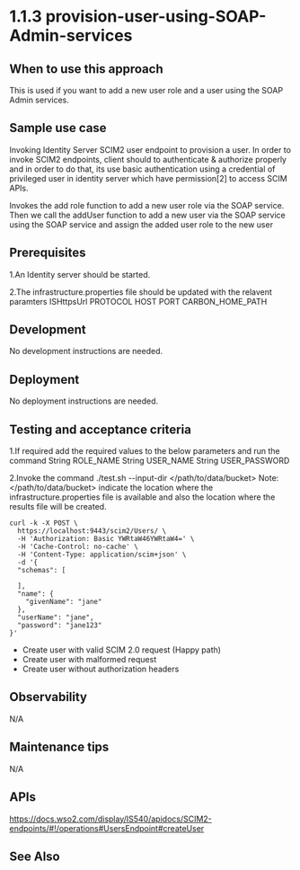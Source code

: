 # 1.1.3 provision-user-using-SOAP-Admin-services 

## When to use this approach

This is used if you want to add a new user role and a user using the SOAP Admin services.

## Sample use case
Invoking Identity Server SCIM2 user endpoint to provision a user. In order to invoke SCIM2 endpoints, client should to authenticate & authorize properly and in order to do that, its use basic authentication using a credential of privileged user in identity server which have permission[2] to access SCIM APIs.

Invokes the add role function to add a new user role via the SOAP service. Then we call the addUser function to add a new user via the SOAP service using the SOAP service and assign the added user role to the new user

## Prerequisites
1.An Identity server should be started. 

2.The infrastructure.properties file should be updated with the relavent paramters
ISHttpsUrl
PROTOCOL
HOST
PORT
CARBON_HOME_PATH
## Development 
No development instructions are needed.

## Deployment
No deployment instructions are needed.

## Testing and acceptance criteria

1.If required add the required values to the below parameters and run the command 
String ROLE_NAME
String USER_NAME
String USER_PASSWORD

2.Invoke the command ./test.sh --input-dir </path/to/data/bucket>
Note:</path/to/data/bucket> indicate the location where the infrastructure.properties file is available and also the location where the results file will be created.


```
curl -k -X POST \
  https://localhost:9443/scim2/Users/ \
  -H 'Authorization: Basic YWRtaW46YWRtaW4=' \
  -H 'Cache-Control: no-cache' \
  -H 'Content-Type: application/scim+json' \
  -d '{
  "schemas": [
    
  ],
  "name": {
    "givenName": "jane"
  },
  "userName": "jane",
  "password": "jane123"
}'
```


- Create user with valid SCIM 2.0 request (Happy path)
- Create user with malformed request
- Create user without authorization headers


## Observability
N/A

## Maintenance tips
N/A

## APIs
https://docs.wso2.com/display/IS540/apidocs/SCIM2-endpoints/#!/operations#UsersEndpoint#createUser

## See Also
